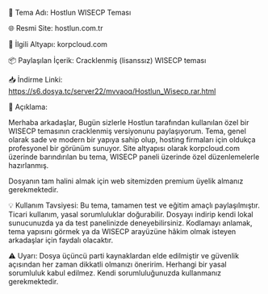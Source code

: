💠 Tema Adı: Hostlun WISECP Teması

🌐 Resmi Site: hostlun.com.tr

🔗 İlgili Altyapı: korpcloud.com

📦 Paylaşılan İçerik: Cracklenmiş (lisanssız) WISECP teması

📥 İndirme Linki: https://s6.dosya.tc/server22/mvvaoq/Hostlun_Wisecp.rar.html


📝 Açıklama:

Merhaba arkadaşlar,
Bugün sizlerle Hostlun tarafından kullanılan özel bir WISECP temasının cracklenmiş versiyonunu paylaşıyorum. Tema, genel olarak sade ve modern bir yapıya sahip olup, hosting firmaları için oldukça profesyonel bir görünüm sunuyor. Site altyapısı olarak korpcloud.com üzerinde barındırılan bu tema, WISECP paneli üzerinde özel düzenlemelerle hazırlanmış.

Dosyanın tam halini almak için web sitemizden premium üyelik almanız gerekmektedir.

💡 Kullanım Tavsiyesi:
Bu tema, tamamen test ve eğitim amaçlı paylaşılmıştır. Ticari kullanım, yasal sorumluluklar doğurabilir. Dosyayı indirip kendi lokal sunucunuzda ya da test panelinizde deneyebilirsiniz. Kodlamayı anlamak, tema yapısını görmek ya da WISECP arayüzüne hâkim olmak isteyen arkadaşlar için faydalı olacaktır.

⚠️ Uyarı:
Dosya üçüncü parti kaynaklardan elde edilmiştir ve güvenlik açısından her zaman dikkatli olmanızı öneririm. Herhangi bir yasal sorumluluk kabul edilmez. Kendi sorumluluğunuzda kullanmanız gerekmektedir.
